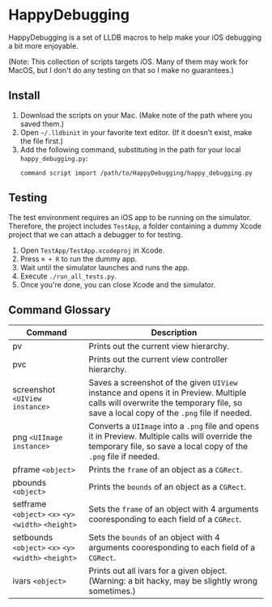 # HappyDebugging

HappyDebugging is a set of LLDB macros to help make your iOS debugging a bit
more enjoyable.

(Note: This collection of scripts targets iOS. Many of them may work for MacOS,
but I don't do any testing on that so I make no guarantees.)

## Install

1. Download the scripts on your Mac. (Make note of the path where you saved
them.)
2. Open `~/.lldbinit` in your favorite text editor. (If it doesn't exist, make
the file first.)
3. Add the following command, substituting in the path for your local
`happy_debugging.py`:
    ```
    command script import /path/to/HappyDebugging/happy_debugging.py
    ```

## Testing

The test environment requires an iOS app to be running on the simulator.
Therefore, the project includes `TestApp`, a folder containing a dummy
Xcode project that we can attach a debugger to for testing.

1. Open `TestApp/TestApp.xcodeproj` in Xcode.
2. Press `⌘ + R` to run the dummy app.
3. Wait until the simulator launches and runs the app.
4. Execute `./run_all_tests.py`.
5. Once you're done, you can close Xcode and the simulator.

## Command Glossary

| Command | Description                                       |
| ------- | ------------------------------------------------- |
| pv      | Prints out the current view hierarchy.            |
| pvc     | Prints out the current view controller hierarchy. |
| screenshot `<UIView instance>` | Saves a screenshot of the given `UIView` instance and opens it in Preview. Multiple calls will overwrite the temporary file, so save a local copy of the `.png` file if needed. |
| png `<UIImage instance>` | Converts a `UIImage` into a `.png` file and opens it in Preview. Multiple calls will override the temporary file, so save a local copy of the `.png` file if needed. |
| pframe `<object>` | Prints the `frame` of an object as a `CGRect`. |
| pbounds `<object>` | Prints the `bounds` of an object as a `CGRect`. |
| setframe `<object>` `<x>` `<y>` `<width>` `<height>` | Sets the `frame` of an object with 4 arguments cooresponding to each field of a `CGRect`. |
| setbounds `<object>` `<x>` `<y>` `<width>` `<height>` | Sets the `bounds` of an object with 4 arguments cooresponding to each field of a `CGRect`. |
| ivars `<object>` | Prints out all ivars for a given object. (Warning: a bit hacky, may be slightly wrong sometimes.) |
